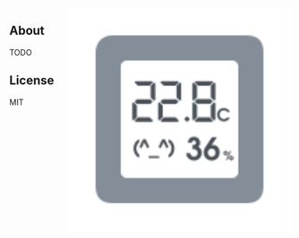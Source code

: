 
<img src="hygrotemp_square_lcd.svg" width="400px" alt="Digital Hygrometer" align="right" />

## About

TODO

## License

MIT
